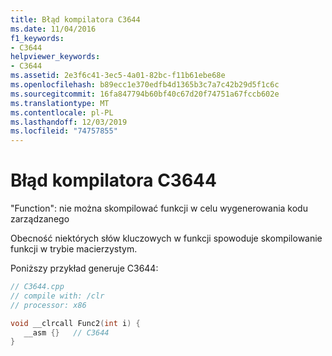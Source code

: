 ```yaml
---
title: Błąd kompilatora C3644
ms.date: 11/04/2016
f1_keywords:
- C3644
helpviewer_keywords:
- C3644
ms.assetid: 2e3f6c41-3ec5-4a01-82bc-f11b61ebe68e
ms.openlocfilehash: b89ecc1e370edfb4d1365b3c7a7c42b29d5f1c6c
ms.sourcegitcommit: 16fa847794b60bf40c67d20f74751a67fccb602e
ms.translationtype: MT
ms.contentlocale: pl-PL
ms.lasthandoff: 12/03/2019
ms.locfileid: "74757855"
---
```

# <a name="compiler-error-c3644"></a>Błąd kompilatora C3644

"Function": nie można skompilować funkcji w celu wygenerowania kodu zarządzanego

Obecność niektórych słów kluczowych w funkcji spowoduje skompilowanie funkcji w trybie macierzystym.

Poniższy przykład generuje C3644:

```cpp
// C3644.cpp
// compile with: /clr
// processor: x86

void __clrcall Func2(int i) {
   __asm {}   // C3644
}
```
